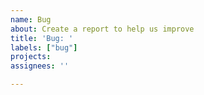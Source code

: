```yaml
---
name: Bug
about: Create a report to help us improve
title: 'Bug: '
labels: ["bug"]
projects: 
assignees: ''

---
```

